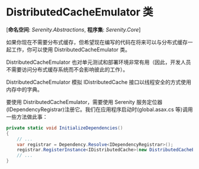 # DistributedCacheEmulator 类 

[**命名空间**: *Serenity.Abstractions*, **程序集**: *Serenity.Core*]

如果你现在不需要分布式缓存，但希望现在编写的代码在将来可以与分布式缓存一起工作，你可以使用 DistributedCacheEmulator 类。

DistributedCacheEmulator 也对单元测试和部署环境非常有用（因此，开发人员不需要访问分布式缓存系统而不会影响彼此的工作）。

DistributedCacheEmulator 模拟 IDistributedCache 接口以线程安全的方式使用内存中的字典。

要使用 DistributedCacheEmulator，需要使用 Serenity 服务定位器(IDependencyRegistrar)注册它。我们在应用程序启动时(global.asax.cs 等)调用一些方法做此事：

```cs
private static void InitializeDependencies()
{
    // ...
    var registrar = Dependency.Resolve<IDependencyRegistrar>();
    registrar.RegisterInstance<IDistributedCache>(new DistributedCacheEmulator());
    // ...
}
```
